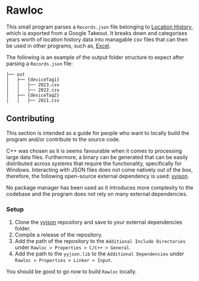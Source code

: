 ﻿# Rawloc

This small program parses a `Records.json` file belonging to [Location History](https://locationhistoryformat.com/reference/records/), which is exported from a Google Takeout. It breaks down and categorises years worth of location history data into managable csv files that can then be used in other programs, such as, [Excel](https://www.microsoft.com/en/microsoft-365/excel).

The following is an example of the output folder structure to expect after parsing a `Records.json` file:

```
├── out
│   ├── {deviceTag1}
│   │   ├── 2023.csv
│   │   ├── 2022.csv
│   ├── {deviceTag2}
│   │   ├── 2021.csv
```

## Contributing

This section is intended as a guide for people who want to locally build the program and/or contribute to the source code.

C++ was chosen as it is seems favourable when it comes to processing large data files. Furthermore, a binary can be generated that can be easily distributed across systems that require the functionality, specifically for Windows. Interacting with JSON files does not come natively out of the box, therefore, the following open-source external dependency is used: [yyjson](https://github.com/ibireme/yyjson).

No package manager has been used as it introduces more complexity to the codebase and the program does not rely on many external dependencies.

### Setup

1. Clone the [yyjson](https://github.com/ibireme/yyjson) repository and save to your external dependencies folder.
2. Compile a release of the repository. 
3. Add the path of the repository to the `Additional Include Directories` under `Rawloc > Properties > C/C++ > General`.
4. Add the path to the `yyjson.lib` to the `Additional Dependencies` under `Rawloc > Properties > Linker > Input`.

You should be good to go now to build `Rawloc` locally.
